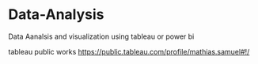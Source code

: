 # Data-Analysis
Data Aanalsis and visualization using tableau or power bi

tableau public works
https://public.tableau.com/profile/mathias.samuel#!/
